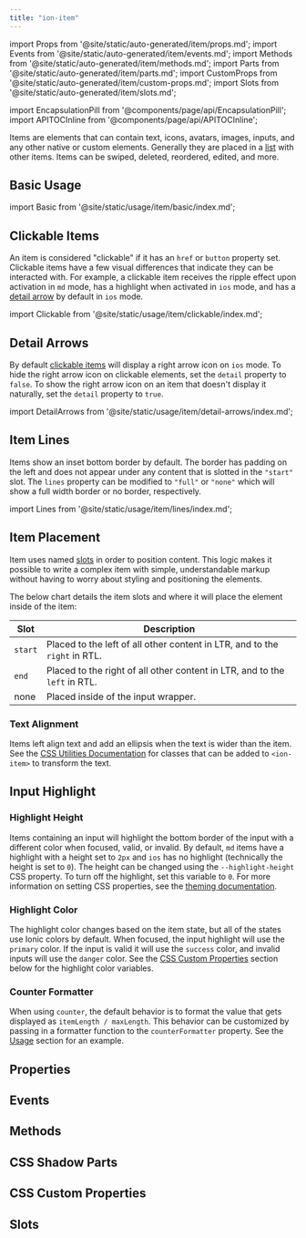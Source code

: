 ```yaml
---
title: "ion-item"
---
```

import Props from '@site/static/auto-generated/item/props.md';
import Events from '@site/static/auto-generated/item/events.md';
import Methods from '@site/static/auto-generated/item/methods.md';
import Parts from '@site/static/auto-generated/item/parts.md';
import CustomProps from '@site/static/auto-generated/item/custom-props.md';
import Slots from '@site/static/auto-generated/item/slots.md';

<head>
  <title>ion-item: Input, Edit, or Delete iOS and Android Item Elements</title>
  <meta name="description" content="ion-item elements for iOS/Android contain text, icons, images, and other custom elements. They're placed in a list and can be input, deleted, edited, and more." />
</head>

import EncapsulationPill from '@components/page/api/EncapsulationPill';
import APITOCInline from '@components/page/api/APITOCInline';

<EncapsulationPill type="shadow" />

Items are elements that can contain text, icons, avatars, images, inputs, and any other native or custom elements. Generally they are placed in a [list](./list) with other items. Items can be swiped, deleted, reordered, edited, and more.

## Basic Usage

import Basic from '@site/static/usage/item/basic/index.md';

<Basic />

## Clickable Items

An item is considered "clickable" if it has an `href` or `button` property set. Clickable items have a few visual differences that indicate they can be interacted with. For example, a clickable item receives the ripple effect upon activation in `md` mode, has a highlight when activated in `ios` mode, and has a [detail arrow](#detail-arrows) by default in `ios` mode.

import Clickable from '@site/static/usage/item/clickable/index.md';

<Clickable />

## Detail Arrows

By default [clickable items](#clickable-items) will display a right arrow icon on `ios` mode. To hide the right arrow icon on clickable elements, set the `detail` property to `false`. To show the right arrow icon on an item that doesn't display it naturally, set the `detail` property to `true`.

import DetailArrows from '@site/static/usage/item/detail-arrows/index.md';

<DetailArrows />


<!--

TODO add this functionality back as a css variable

This feature is not enabled by default on clickable items for the `md` mode, but it can be enabled by setting the following CSS variable:

```css
--item-detail-push-show: true;
```

See the [theming documentation](/docs/theming/css-variables) for more information.

-->


## Item Lines

Items show an inset bottom border by default. The border has padding on the left and does not appear under any content that is slotted in the `"start"` slot. The `lines` property can be modified to `"full"` or `"none"` which will show a full width border or no border, respectively.

import Lines from '@site/static/usage/item/lines/index.md';

<Lines />

## Item Placement

Item uses named [slots](https://developer.mozilla.org/en-US/docs/Web/HTML/Element/slot) in order to position content. This logic makes it possible to write a complex item with simple, understandable markup without having to worry about styling and positioning the elements.

The below chart details the item slots and where it will place the element inside of the item:

| Slot    | Description                                                                 |
|---------|-----------------------------------------------------------------------------|
| `start` | Placed to the left of all other content in LTR, and to the `right` in RTL.  |
| `end`   | Placed to the right of all other content in LTR, and to the `left` in RTL.  |
| none    | Placed inside of the input wrapper.                                         |


### Text Alignment

Items left align text and add an ellipsis when the text is wider than the item. See the [CSS Utilities Documentation](/docs/layout/css-utilities) for classes that can be added to `<ion-item>` to transform the text.


## Input Highlight

### Highlight Height

Items containing an input will highlight the bottom border of the input with a different color when focused, valid, or invalid. By default, `md` items have a highlight with a height set to `2px` and `ios` has no highlight (technically the height is set to `0`). The height can be changed using the `--highlight-height` CSS property. To turn off the highlight, set this variable to `0`. For more information on setting CSS properties, see the [theming documentation](/docs/theming/css-variables).

### Highlight Color

The highlight color changes based on the item state, but all of the states use Ionic colors by default. When focused, the input highlight will use the `primary` color. If the input is valid it will use the `success` color, and invalid inputs will use the `danger` color. See the [CSS Custom Properties](#css-custom-properties) section below for the highlight color variables.

### Counter Formatter

When using `counter`, the default behavior is to format the value that gets displayed as `itemLength / maxLength`. This behavior can be customized by passing in a formatter function to the `counterFormatter` property. See the [Usage](#usage) section for an example.


## Properties
<Props />

## Events
<Events />

## Methods
<Methods />

## CSS Shadow Parts
<Parts />

## CSS Custom Properties
<CustomProps />

## Slots
<Slots />
